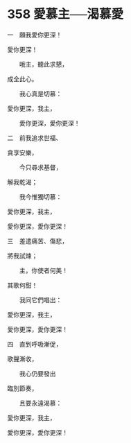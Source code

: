 # 358 愛慕主──渴慕愛

一　願我愛你更深！

愛你更深！

　　哦主，聽此求懇，

成全此心。

　　我心真是切慕：

愛你更深，我主，

　　愛你更深，愛你更深！

二　前我追求世福、

貪享安樂，

　　今只尋求基督，

解我乾渴；

　　我今惟獨切慕：

愛你更深，我主，

愛你更深，愛你更深！

三　差遣痛苦、傷悲，

將我試煉；

　　主，你使者何美！

其歌何甜！

　　我同它們唱出：

愛你更深，我主，

愛你更深，愛你更深！

四　直到呼吸漸促，

歌聲漸收，

　　我心仍要發出

臨別節奏，

　　且要永遠渴慕：

愛你更深，我主，

愛你更深，愛你更深！

